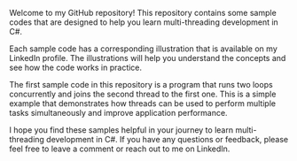 Welcome to my GitHub repository! This repository contains some sample codes that are designed to help you learn multi-threading development in C#.

Each sample code has a corresponding illustration that is available on my LinkedIn profile. The illustrations will help you understand the concepts and see how the code works in practice.

The first sample code in this repository is a program that runs two loops concurrently and joins the second thread to the first one. This is a simple example that demonstrates how threads can be used to perform multiple tasks simultaneously and improve application performance.

I hope you find these samples helpful in your journey to learn multi-threading development in C#. If you have any questions or feedback, please feel free to leave a comment or reach out to me on LinkedIn.

